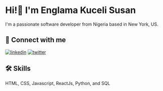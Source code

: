 
#  Hi!👋 I'm Englama Kuceli Susan 


I'm a passionate software developer from Nigeria based in New York, US.



## 🔗 Connect with me
[![linkedin](https://img.shields.io/badge/linkedin-0A66C2?style=for-the-badge&logo=linkedin&logoColor=white)](https://www.linkedin.com/in/kucelienglama/)
[![twitter](https://img.shields.io/badge/twitter-1DA1F2?style=for-the-badge&logo=twitter&logoColor=white)](https://twitter.com/englama_)


## 🛠 Skills
 HTML, CSS, Javascript, ReactJs, Python, and SQL


